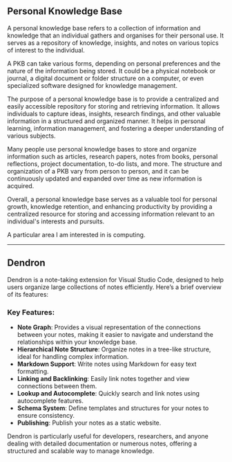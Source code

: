 
## Personal Knowledge Base

A personal knowledge base refers to a collection of information and knowledge that an individual gathers and organises for their personal use. It serves as a repository of knowledge, insights, and notes on various topics of interest to the individual.

A PKB can take various forms, depending on personal preferences and the nature of the information being stored. It could be a physical notebook or journal, a digital document or folder structure on a computer, or even specialized software designed for knowledge management.

The purpose of a personal knowledge base is to provide a centralized and easily accessible repository for storing and retrieving information. It allows individuals to capture ideas, insights, research findings, and other valuable information in a structured and organized manner. It helps in personal learning, information management, and fostering a deeper understanding of various subjects.

Many people use personal knowledge bases to store and organize information such as articles, research papers, notes from books, personal reflections, project documentation, to-do lists, and more. The structure and organization of a PKB vary from person to person, and it can be continuously updated and expanded over time as new information is acquired.

Overall, a personal knowledge base serves as a valuable tool for personal growth, knowledge retention, and enhancing productivity by providing a centralized resource for storing and accessing information relevant to an individual's interests and pursuits.

A particular area I am interested in is computing.

---

## Dendron

Dendron is a note-taking extension for Visual Studio Code, designed to help users organize large collections of notes efficiently. Here’s a brief overview of its features:

### Key Features:
- **Note Graph**: Provides a visual representation of the connections between your notes, making it easier to navigate and understand the relationships within your knowledge base.
- **Hierarchical Note Structure**: Organize notes in a tree-like structure, ideal for handling complex information.
- **Markdown Support**: Write notes using Markdown for easy text formatting.
- **Linking and Backlinking**: Easily link notes together and view connections between them.
- **Lookup and Autocomplete**: Quickly search and link notes using autocomplete features.
- **Schema System**: Define templates and structures for your notes to ensure consistency.
- **Publishing**: Publish your notes as a static website.

Dendron is particularly useful for developers, researchers, and anyone dealing with detailed documentation or numerous notes, offering a structured and scalable way to manage knowledge.